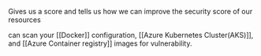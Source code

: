 Gives us a score and tells us how we can improve the security score of our resources

can scan your [[Docker]] configuration, [[Azure Kubernetes Cluster(AKS)]], and [[Azure Container registry]] images for vulnerability.
